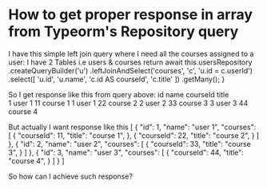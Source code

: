 
# How to get proper response in array from Typeorm's Repository query

I have this simple left join query where I need all the courses assigned to a user:
I have 2 Tables i.e users & courses
return await this.usersRepository
      .createQueryBuilder('u')
      .leftJoinAndSelect('courses', 'c', 'u.id = c.userId')
      .select([
        'u.id',
        'u.name',
        'c.id AS courseId',
        'c.title'
      ])
      .getMany();
}

So I get response like this from query above:
id  name  courseId  title   
1   user 1  11  course 1
1   user 1  22  course 2
2   user 2  33  course 3
3   user 3  44  course 4

But actually I want response like this
[
  {
    "id": 1,
    "name": "user 1",
    "courses": [
      {
        "courseId": 11,
        "title": "course 1",
      },
      {
        "courseId": 22,
        "title": "course 2",
      }
    ]
  },
  {
    "id": 2,
    "name": "user 2",
    "courses": [
      {
        "courseId": 33,
        "title": "course 3",
      }
    ]
  },
  {
    "id": 3,
    "name": "user 3",
    "courses": [
      {
        "courseId": 44,
        "title": "course 4",
      }
    ]
  }
]

So how can I achieve such response?

        
